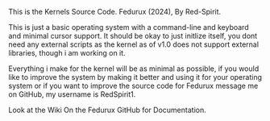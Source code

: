 This is the Kernels Source Code.
Fedurux (2024), By Red-Spirit.

This is just a basic operating system with a command-line and keyboard and minimal cursor support. 
It should be okay to just initlize itself, you dont need any external scripts as the kernel as of v1.0 does not support external libraries, though i am working on it.

Everything i make for the kernel will be as minimal as possible, if you would like to improve the system by making it better and using it for your operating system or if you want to
improve the source code for Fedurux message me on GitHub, my username is RedSpirit1.

Look at the Wiki On the Fedurux GitHub for Documentation.
